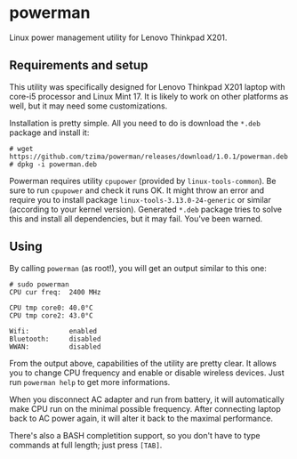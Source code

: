 # powerman
Linux power management utility for Lenovo Thinkpad X201.

## Requirements and setup
This utility was specifically designed for Lenovo Thinkpad X201 laptop with core-i5 processor and Linux Mint 17.
It is likely to work on other platforms as well, but it may need some customizations.

Installation is pretty simple. All you need to do is download the `*.deb` package and install it:

    # wget https://github.com/tzima/powerman/releases/download/1.0.1/powerman.deb
    # dpkg -i powerman.deb
    
Powerman requires utility `cpupower` (provided by `linux-tools-common`). Be sure to run `cpupower` and check it runs
OK. It might throw an error and require you to install package `linux-tools-3.13.0-24-generic` or similar (according
to your kernel version). Generated `*.deb` package tries to solve this and install all dependencies, but it may fail.
You've been warned.

## Using
By calling `powerman` (as root!), you will get an output similar to this one:

    # sudo powerman
    CPU cur freq:  2400 MHz
    
    CPU tmp core0: 40.0°C
    CPU tmp core2: 43.0°C
    
    Wifi:          enabled
    Bluetooth:     disabled
    WWAN:          disabled
    
From the output above, capabilities of the utility are pretty clear. It allows you to change CPU frequency and
enable or disable wireless devices. Just run `powerman help` to get more informations.

When you disconnect AC adapter and run from battery, it will automatically make CPU run on the minimal possible
frequency. After connecting laptop back to AC power again, it will alter it back to the maximal performance.

There's also a BASH completition support, so you don't have to type commands at full length; just press `[TAB]`.
